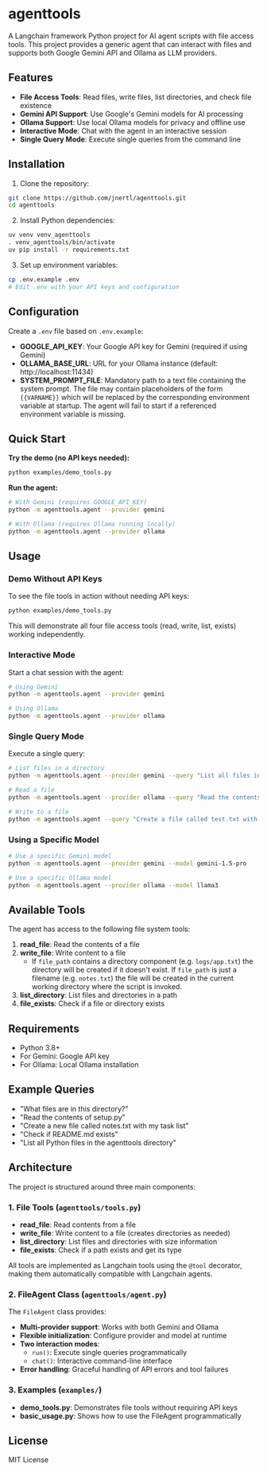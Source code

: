 # agenttools

A Langchain framework Python project for AI agent scripts with file access tools. This project provides a generic agent that can interact with files and supports both Google Gemini API and Ollama as LLM providers.

## Features

- **File Access Tools**: Read files, write files, list directories, and check file existence
- **Gemini API Support**: Use Google's Gemini models for AI processing
- **Ollama Support**: Use local Ollama models for privacy and offline use
- **Interactive Mode**: Chat with the agent in an interactive session
- **Single Query Mode**: Execute single queries from the command line

## Installation

1. Clone the repository:
```bash
git clone https://github.com/jnertl/agenttools.git
cd agenttools
```

2. Install Python dependencies:
```bash
uv venv venv_agenttools
. venv_agenttools/bin/activate
uv pip install -r requirements.txt
```

3. Set up environment variables:
```bash
cp .env.example .env
# Edit .env with your API keys and configuration
```

## Configuration

Create a `.env` file based on `.env.example`:

- **GOOGLE_API_KEY**: Your Google API key for Gemini (required if using Gemini)
- **OLLAMA_BASE_URL**: URL for your Ollama instance (default: http://localhost:11434)
 - **SYSTEM_PROMPT_FILE**: Mandatory path to a text file containing the system prompt. The file may contain placeholders of the form `{{VARNAME}}` which will be replaced by the corresponding environment variable at startup. The agent will fail to start if a referenced environment variable is missing.

## Quick Start

**Try the demo (no API keys needed):**
   ```bash
   python examples/demo_tools.py
   ```

**Run the agent:**
   ```bash
   # With Gemini (requires GOOGLE_API_KEY)
   python -m agenttools.agent --provider gemini
   
   # With Ollama (requires Ollama running locally)
   python -m agenttools.agent --provider ollama
   ```

## Usage

### Demo Without API Keys

To see the file tools in action without needing API keys:

```bash
python examples/demo_tools.py
```

This will demonstrate all four file access tools (read, write, list, exists) working independently.

### Interactive Mode

Start a chat session with the agent:

```bash
# Using Gemini
python -m agenttools.agent --provider gemini

# Using Ollama
python -m agenttools.agent --provider ollama
```

### Single Query Mode

Execute a single query:

```bash
# List files in a directory
python -m agenttools.agent --provider gemini --query "List all files in the current directory"

# Read a file
python -m agenttools.agent --provider ollama --query "Read the contents of README.md"

# Write to a file
python -m agenttools.agent --query "Create a file called test.txt with the content 'Hello, World!'"
```

### Using a Specific Model

```bash
# Use a specific Gemini model
python -m agenttools.agent --provider gemini --model gemini-1.5-pro

# Use a specific Ollama model
python -m agenttools.agent --provider ollama --model llama3
```

## Available Tools

The agent has access to the following file system tools:

1. **read_file**: Read the contents of a file
2. **write_file**: Write content to a file
   - If `file_path` contains a directory component (e.g. `logs/app.txt`) the directory will be created if it doesn't exist. If `file_path` is just a filename (e.g. `notes.txt`) the file will be created in the current working directory where the script is invoked.
3. **list_directory**: List files and directories in a path
4. **file_exists**: Check if a file or directory exists

## Requirements

- Python 3.8+
- For Gemini: Google API key
- For Ollama: Local Ollama installation

## Example Queries

- "What files are in this directory?"
- "Read the contents of setup.py"
- "Create a new file called notes.txt with my task list"
- "Check if README.md exists"
- "List all Python files in the agenttools directory"

## Architecture

The project is structured around three main components:

### 1. File Tools (`agenttools/tools.py`)
- **read_file**: Read contents from a file
- **write_file**: Write content to a file (creates directories as needed)
- **list_directory**: List files and directories with size information
- **file_exists**: Check if a path exists and get its type

All tools are implemented as Langchain tools using the `@tool` decorator, making them automatically compatible with Langchain agents.

### 2. FileAgent Class (`agenttools/agent.py`)
The `FileAgent` class provides:
- **Multi-provider support**: Works with both Gemini and Ollama
- **Flexible initialization**: Configure provider and model at runtime
- **Two interaction modes**:
  - `run()`: Execute single queries programmatically
  - `chat()`: Interactive command-line interface
- **Error handling**: Graceful handling of API errors and tool failures

### 3. Examples (`examples/`)
- **demo_tools.py**: Demonstrates file tools without requiring API keys
- **basic_usage.py**: Shows how to use the FileAgent programmatically

## License

MIT License
